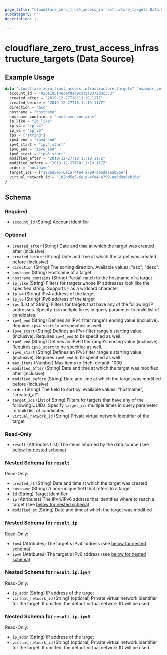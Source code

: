```yaml
---
page_title: "cloudflare_zero_trust_access_infrastructure_targets Data Source - Cloudflare"
subcategory: ""
description: |-
  
---
```


# cloudflare_zero_trust_access_infrastructure_targets (Data Source)



## Example Usage

```terraform
data "cloudflare_zero_trust_access_infrastructure_targets" "example_zero_trust_access_infrastructure_targets" {
  account_id = "023e105f4ecef8ad9ca31a8372d0c353"
  created_after = "2019-12-27T18:11:19.117Z"
  created_before = "2019-12-27T18:11:19.117Z"
  direction = "asc"
  hostname = "hostname"
  hostname_contains = "hostname_contains"
  ip_like = "ip_like"
  ip_v4 = "ip_v4"
  ip_v6 = "ip_v6"
  ips = ["string"]
  ipv4_end = "ipv4_end"
  ipv4_start = "ipv4_start"
  ipv6_end = "ipv6_end"
  ipv6_start = "ipv6_start"
  modified_after = "2019-12-27T18:11:19.117Z"
  modified_before = "2019-12-27T18:11:19.117Z"
  order = "hostname"
  target_ids = ["182bd5e5-6e1a-4fe4-a799-aa6d9a6ab26e"]
  virtual_network_id = "182bd5e5-6e1a-4fe4-a799-aa6d9a6ab26e"
}
```

<!-- schema generated by tfplugindocs -->
## Schema

### Required

- `account_id` (String) Account identifier

### Optional

- `created_after` (String) Date and time at which the target was created after (inclusive)
- `created_before` (String) Date and time at which the target was created before (inclusive)
- `direction` (String) The sorting direction.
Available values: "asc", "desc".
- `hostname` (String) Hostname of a target
- `hostname_contains` (String) Partial match to the hostname of a target
- `ip_like` (String) Filters for targets whose IP addresses look like the specified string.
Supports `*` as a wildcard character
- `ip_v4` (String) IPv4 address of the target
- `ip_v6` (String) IPv6 address of the target
- `ips` (List of String) Filters for targets that have any of the following IP addresses. Specify
`ips` multiple times in query parameter to build list of candidates.
- `ipv4_end` (String) Defines an IPv4 filter range's ending value (inclusive). Requires
`ipv4_start` to be specified as well.
- `ipv4_start` (String) Defines an IPv4 filter range's starting value (inclusive). Requires
`ipv4_end` to be specified as well.
- `ipv6_end` (String) Defines an IPv6 filter range's ending value (inclusive). Requires
`ipv6_start` to be specified as well.
- `ipv6_start` (String) Defines an IPv6 filter range's starting value (inclusive). Requires
`ipv6_end` to be specified as well.
- `max_items` (Number) Max items to fetch, default: 1000
- `modified_after` (String) Date and time at which the target was modified after (inclusive)
- `modified_before` (String) Date and time at which the target was modified before (inclusive)
- `order` (String) The field to sort by.
Available values: "hostname", "created_at".
- `target_ids` (List of String) Filters for targets that have any of the following UUIDs. Specify
`target_ids` multiple times in query parameter to build list of
candidates.
- `virtual_network_id` (String) Private virtual network identifier of the target

### Read-Only

- `result` (Attributes List) The items returned by the data source (see [below for nested schema](#nestedatt--result))

<a id="nestedatt--result"></a>
### Nested Schema for `result`

Read-Only:

- `created_at` (String) Date and time at which the target was created
- `hostname` (String) A non-unique field that refers to a target
- `id` (String) Target identifier
- `ip` (Attributes) The IPv4/IPv6 address that identifies where to reach a target (see [below for nested schema](#nestedatt--result--ip))
- `modified_at` (String) Date and time at which the target was modified

<a id="nestedatt--result--ip"></a>
### Nested Schema for `result.ip`

Read-Only:

- `ipv4` (Attributes) The target's IPv4 address (see [below for nested schema](#nestedatt--result--ip--ipv4))
- `ipv6` (Attributes) The target's IPv6 address (see [below for nested schema](#nestedatt--result--ip--ipv6))

<a id="nestedatt--result--ip--ipv4"></a>
### Nested Schema for `result.ip.ipv4`

Read-Only:

- `ip_addr` (String) IP address of the target
- `virtual_network_id` (String) (optional) Private virtual network identifier for the target. If omitted, the default virtual network ID will be used.


<a id="nestedatt--result--ip--ipv6"></a>
### Nested Schema for `result.ip.ipv6`

Read-Only:

- `ip_addr` (String) IP address of the target
- `virtual_network_id` (String) (optional) Private virtual network identifier for the target. If omitted, the default virtual network ID will be used.


